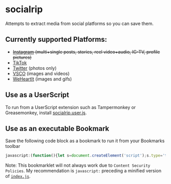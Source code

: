 # socialrip
Attempts to extract media from social platforms so you can save them.

## Currently supported Platforms:
* ~~[Instagram](https://instagram.com/) (multi+single posts, stories, reel video+audio, IG-TV, profile pictures)~~
* [TikTok](https://tiktok.com/)
* [Twitter](https://twitter.com/) (photos only)
* [VSCO](https://vsco.co/) (images and videos)
* [WeHeartIt](https://weheartit.com/) (images and gifs)

## Use as a UserScript
To run from a UserScript extension such as Tampermonkey or Greasemonkey, install [socialrip.user.js](socialrip.user.js).

## Use as an executable Bookmark
Save the following code block as a bookmark to run it from your Bookmarks toolbar
```javascript
javascript:(function(){let s=document.createElement('script');s.type='text/javascript';s.src='https://winnpixie.github.io/socialrip/index.js';document.head.appendChild(s);})();
```
Note: This bookmarklet will not always work due to `Content Security Policies`. My recommendation is `javascript:` preceding a minified version of [`index.js`](index.js).
